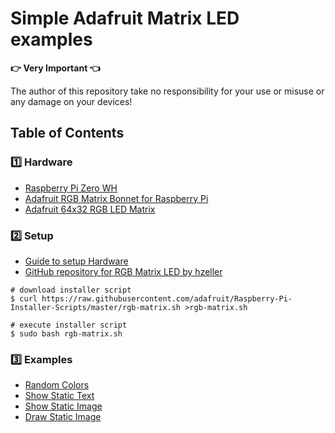 # Simple Adafruit Matrix LED examples

**:point_right: Very Important :point_left:**

The author of this repository take no responsibility for your use or misuse or any damage on your devices!

## Table of Contents

### **:one: Hardware**
- [Raspberry Pi Zero WH ](https://www.adafruit.com/product/3708)
- [Adafruit RGB Matrix Bonnet for Raspberry Pi](https://www.adafruit.com/product/3211)
- [Adafruit 64x32 RGB LED Matrix](https://www.adafruit.com/?q=64x32+RGB+LED+Matrix&sort=BestMatch)

### **:two: Setup**
- [Guide to setup Hardware](https://learn.adafruit.com/adafruit-rgb-matrix-bonnet-for-raspberry-pi)
- [GitHub repository for RGB Matrix LED by hzeller](https://github.com/hzeller/rpi-rgb-led-matrix)

```shell
# download installer script
$ curl https://raw.githubusercontent.com/adafruit/Raspberry-Pi-Installer-Scripts/master/rgb-matrix.sh >rgb-matrix.sh

# execute installer script
$ sudo bash rgb-matrix.sh
```

### **:three: Examples**
- [Random Colors](./ShowRandomColors.py)
- [Show Static Text](./ShowStaticText.py)
- [Show Static Image](./ShowStaticImage.py)
- [Draw Static Image](./DrawStaticImage.py)
